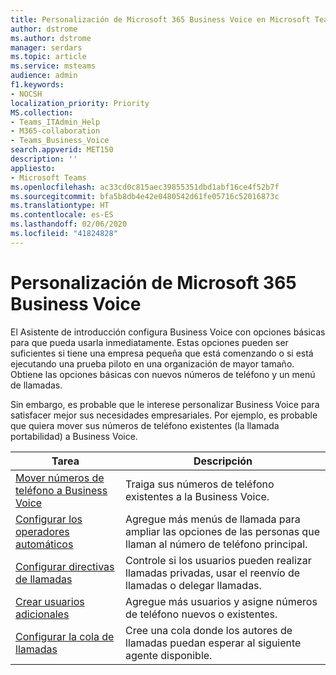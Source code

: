 ```yaml
---
title: Personalización de Microsoft 365 Business Voice en Microsoft Teams
author: dstrome
ms.author: dstrome
manager: serdars
ms.topic: article
ms.service: msteams
audience: admin
f1.keywords:
- NOCSH
localization_priority: Priority
MS.collection:
- Teams_ITAdmin_Help
- M365-collaboration
- Teams_Business_Voice
search.appverid: MET150
description: ''
appliesto:
- Microsoft Teams
ms.openlocfilehash: ac33cd0c815aec39855351dbd1abf16ce4f52b7f
ms.sourcegitcommit: bfa5b8db4e42e0480542d61fe05716c52016873c
ms.translationtype: HT
ms.contentlocale: es-ES
ms.lasthandoff: 02/06/2020
ms.locfileid: "41824828"
---
```

# <a name="customize-microsoft-365-business-voice"></a>Personalización de Microsoft 365 Business Voice

El Asistente de introducción configura Business Voice con opciones básicas para que pueda usarla inmediatamente. Estas opciones pueden ser suficientes si tiene una empresa pequeña que está comenzando o si está ejecutando una prueba piloto en una organización de mayor tamaño. Obtiene las opciones básicas con nuevos números de teléfono y un menú de llamadas. 

Sin embargo, es probable que le interese personalizar Business Voice para satisfacer mejor sus necesidades empresariales. Por ejemplo, es probable que quiera mover sus números de teléfono existentes (la llamada portabilidad) a Business Voice.

| Tarea                                                          | Descripción                                                                                          |
|---------------------------------------------------------------|------------------------------------------------------------------------------------------------------|
| [Mover números de teléfono a Business Voice](port-phone-numbers.md) | Traiga sus números de teléfono existentes a la Business Voice.                                                 |
| [Configurar los operadores automáticos](set-up-auto-attendants.md)           | Agregue más menús de llamada para ampliar las opciones de las personas que llaman al número de teléfono principal.        |
| [Configurar directivas de llamadas](set-up-policies.md)                 | Controle si los usuarios pueden realizar llamadas privadas, usar el reenvío de llamadas o delegar llamadas.        |
| [Crear usuarios adicionales](create-users.md)                    | Agregue más usuarios y asigne números de teléfono nuevos o existentes.                                     |
| [Configurar la cola de llamadas](set-up-call-queues.md)                   | Cree una cola donde los autores de llamadas puedan esperar al siguiente agente disponible.                                  |
